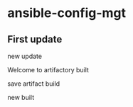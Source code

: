 # ansible-config-mgt
## First update
new update

Welcome to artifactory built

save artifact build

new built

